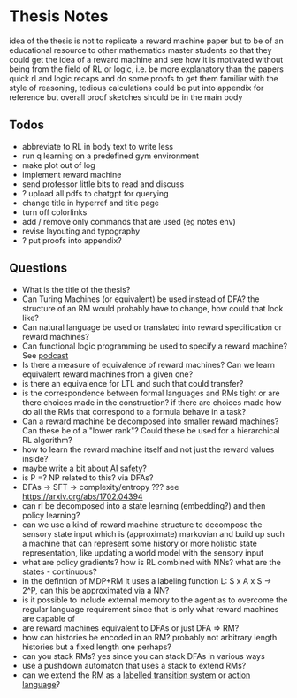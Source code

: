 # Thesis Notes

idea of the thesis is not to replicate a reward machine paper but to be of an educational resource to other mathematics master students so that they could get the idea of a reward machine and see how it is motivated without being from the field of RL or logic, i.e. be more explanatory than the papers quick rl and logic recaps and do some proofs to get them familiar with the style of reasoning, tedious calculations could be put into appendix for reference but overall proof sketches should be in the main body

## Todos

- abbreviate to RL in body text to write less
- run q learning on a predefined gym environment
- make plot out of log
- implement reward machine
- send professor little bits to read and discuss
- ? upload all pdfs to chatgpt for querying
- change title in hyperref and title page
- turn off colorlinks
- add / remove only commands that are used (eg notes env)
- revise layouting and typography
- ? put proofs into appendix?

## Questions

- What is the title of the thesis?
- Can Turing Machines (or equivalent) be used instead of DFA? the structure of an RM would probably have to change, how could that look like?
- Can natural language be used or translated into reward specification or reward machines?
- Can functional logic programming be used to specify a reward machine? See [podcast](https://podcasts.google.com/feed/aHR0cHM6Ly9mZWVkcy56ZW5jYXN0ci5jb20vZi9vU24xaTMxNi5yc3M/episode/ZjM2NzgwZDAtYWVjNC00N2QwLWJlYjMtNjg5ZWMzNjk2NTEy)
- Is there a measure of equivalence of reward machines? Can we learn equivalent reward machines from a given one?
- is there an equivalence for LTL and such that could transfer?
- is the correspondence between formal languages and RMs tight or are there choices made in the construction? if there are choices made how do all the RMs that correspond to a formula behave in a task?
- Can a reward machine be decomposed into smaller reward machines? Can these be of a "lower rank"? Could these be used for a hierarchical RL algorithm?
- how to learn the reward machine itself and not just the reward values inside?
- maybe write a bit about [AI safety](aisafety.com)?
- is P =? NP related to this? via DFAs?
- DFAs -> SFT -> complexity/entropy ??? see <https://arxiv.org/abs/1702.04394>
- can rl be decomposed into a state learning (embedding?) and then policy learning?
- can we use a kind of reward machine structure to decompose the sensory state input which is (approximate) markovian and build up such a machine that can represent some history or more holistic state representation, like updating a world model with the sensory input
- what are policy gradients? how is RL combined with NNs? what are the states - continuous?
- in the defintion of MDP+RM it uses a labeling function L: S x A x S -> 2^P, can this be approximated via a NN?
- is it possible to include external memory to the agent as to overcome the regular language requirement since that is only what reward machines are capable of
- are reward machines equivalent to DFAs or just DFA => RM?
- how can histories be encoded in an RM? probably not arbitrary length histories but a fixed length one perhaps?
- can you stack RMs? yes since you can stack DFAs in various ways
- use a pushdown automaton that uses a stack to extend RMs?
- can we extend the RM as a [labelled transition system](https://www.wikiwand.com/en/articles/Transition_system) or [action language](https://www.wikiwand.com/en/articles/Action_language)?
